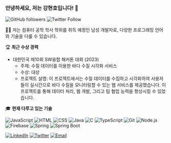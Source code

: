 ### 안녕하세요, 저는 강현호입니다! 👋

![GitHub followers](https://img.shields.io/github/followers/dragonone2?label=Follow&style=social)
![Twitter Follow](https://img.shields.io/twitter/follow/your_twitter_handle?style=social)

👨‍💻 저는 컴퓨터 공학 학사 학위를 취득 예정인 남성 개발자로, 다양한 프로그래밍 언어와 기술을 다룰 수 있습니다.

🏆 **최근 수상 경력**
- 대한민국 제10회 SW융합 해커톤 대회 (2023)
  - 주제: 수질 데이터를 이용한 바다 수질 시각화 서비스
  - 수상: 대상
  - 프로젝트 설명: 이 프로젝트에서는 수질 데이터를 수집하고 시각화하여 사용자들이 실시간으로 바다 수질을 모니터링할 수 있는 웹 서비스를 제공했습니다. 이 프로젝트를 통해 데이터 처리, 웹 개발, 그리고 팀 협업 능력을 향상시킬 수 있었습니다.
    
🎓 **현재 다루고 있는 기술**

![JavaScript](https://img.shields.io/badge/JavaScript-yellow?style=for-the-badge&logo=javascript)
![HTML](https://img.shields.io/badge/HTML-red?style=for-the-badge&logo=html5)
![CSS](https://img.shields.io/badge/CSS-blue?style=for-the-badge&logo=css3)
![Java](https://img.shields.io/badge/Java-orange?style=for-the-badge&logo=java)
![C](https://img.shields.io/badge/C-lightgrey?style=for-the-badge&logo=c)
![TypeScript](https://img.shields.io/badge/TypeScript-blue?style=for-the-badge&logo=typescript)
![Git](https://img.shields.io/badge/Git-red?style=for-the-badge&logo=git)
![Node.js](https://img.shields.io/badge/Node.js-brightgreen?style=for-the-badge&logo=node.js)
![Firebase](https://img.shields.io/badge/Firebase-yellow?style=for-the-badge&logo=firebase)
![Spring](https://img.shields.io/badge/Spring-green?style=for-the-badge&logo=spring)
![Spring Boot](https://img.shields.io/badge/Spring%20Boot-brightgreen?style=for-the-badge&logo=spring)



[![LinkedIn](https://img.shields.io/badge/LinkedIn-Connect-blue)](https://www.linkedin.com/in/your-linkedin-profile)
[![Twitter](https://img.shields.io/badge/Twitter-Follow-1da1f2)](https://twitter.com/your_twitter_handle)
[![Email](https://img.shields.io/badge/Email-Contact-green)](mailto:youremail@example.com)

<!--
**dragonone2/dragonone2** is a ✨ _special_ ✨ repository because its `README.md` (this file) appears on your GitHub profile.
-->
